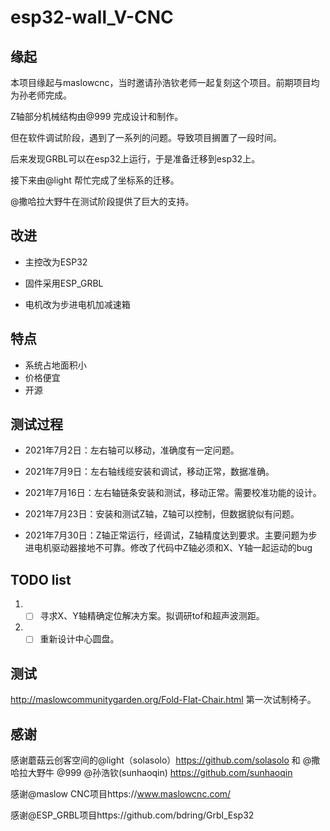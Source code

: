 # esp32-wall_V-CNC
## 缘起
本项目缘起与maslowcnc，当时邀请孙浩钦老师一起复刻这个项目。前期项目均为孙老师完成。

Z轴部分机械结构由@999 完成设计和制作。

但在软件调试阶段，遇到了一系列的问题。导致项目搁置了一段时间。

后来发现GRBL可以在esp32上运行，于是准备迁移到esp32上。

接下来由@light 帮忙完成了坐标系的迁移。

@撒哈拉大野牛在测试阶段提供了巨大的支持。

## 改进

* 主控改为ESP32

* 固件采用ESP_GRBL

* 电机改为步进电机加减速箱
## 特点
* 系统占地面积小
* 价格便宜
* 开源

## 测试过程

* 2021年7月2日：左右轴可以移动，准确度有一定问题。

* 2021年7月9日：左右轴线缆安装和调试，移动正常，数据准确。

* 2021年7月16日：左右轴链条安装和测试，移动正常。需要校准功能的设计。

* 2021年7月23日：安装和测试Z轴，Z轴可以控制，但数据貌似有问题。
* 2021年7月30日：Z轴正常运行，经调试，Z轴精度达到要求。主要问题为步进电机驱动器接地不可靠。修改了代码中Z轴必须和X、Y轴一起运动的bug

## TODO list
 1. * [ ] 寻求X、Y轴精确定位解决方案。拟调研tof和超声波测距。
 2. * [ ] 重新设计中心圆盘。

## 测试
http://maslowcommunitygarden.org/Fold-Flat-Chair.html
第一次试制椅子。

## 感谢
感谢蘑菇云创客空间的@light（solasolo）https://github.com/solasolo 和 @撒哈拉大野牛 @999 @孙浩钦(sunhaoqin) https://github.com/sunhaoqin

感谢@maslow CNC项目https://www.maslowcnc.com/

感谢@ESP_GRBL项目https://github.com/bdring/Grbl_Esp32
